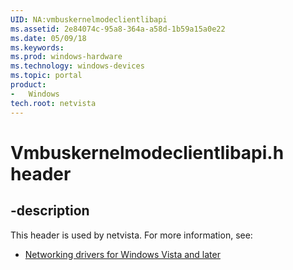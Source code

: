 ```yaml
---
UID: NA:vmbuskernelmodeclientlibapi
ms.assetid: 2e84074c-95a8-364a-a58d-1b59a15a0e22
ms.date: 05/09/18
ms.keywords: 
ms.prod: windows-hardware
ms.technology: windows-devices
ms.topic: portal
product:
-	Windows
tech.root: netvista
---
```


# Vmbuskernelmodeclientlibapi.h header


## -description


This header is used by netvista. For more information, see:

- [Networking drivers for Windows Vista and later](../_netvista/index.md)

